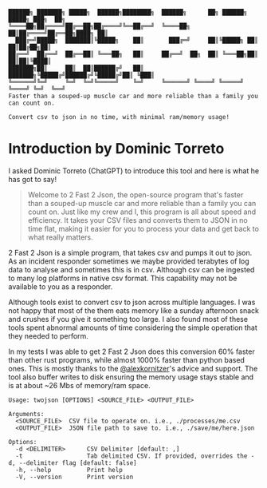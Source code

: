 ```
██████╗ ███████╗ █████╗  ██████╗████████╗  ██████╗      ██╗ ██████╗ █████╗ ███╗  ██╗
╚════██╗██╔════╝██╔══██╗██╔════╝╚══██╔══╝  ╚════██╗     ██║██╔════╝██╔══██╗████╗ ██║
  ███╔═╝█████╗  ███████║╚█████╗    ██║       ███╔═╝     ██║╚█████╗ ██║  ██║██╔██╗██║
██╔══╝  ██╔══╝  ██╔══██║ ╚═══██╗   ██║     ██╔══╝  ██╗  ██║ ╚═══██╗██║  ██║██║╚████║
███████╗██║     ██║  ██║██████╔╝   ██║     ███████╗╚█████╔╝██████╔╝╚█████╔╝██║ ╚███║
╚══════╝╚═╝     ╚═╝  ╚═╝╚═════╝    ╚═╝     ╚══════╝ ╚════╝ ╚═════╝  ╚════╝ ╚═╝  ╚══╝
Faster than a souped-up muscle car and more reliable than a family you can count on.

Convert csv to json in no time, with minimal ram/memory usage!
```

# Introduction by Dominic Torreto
I asked Dominic Torreto (ChatGPT) to introduce this tool and here is what he has got to say! 

> Welcome to 2 Fast 2 Json, the open-source program that's faster than a souped-up muscle car and more reliable than a family you can count on. Just like my crew and I, this program is all about speed and efficiency. It takes your CSV files and converts them to JSON in no time flat, making it easier for you to process your data and get back to what really matters.

2 Fast 2 Json is a simple program, that takes csv and pumps it out to json. As an incident responder sometimes we maybe provided terabytes of log data to analyse and sometimes this is in csv. Although csv can be ingested to many log platforms in native csv format. This capability may not be available to you as a responder. 

Although tools exist to convert csv to json across multiple languages. I was not happy that most of the them eats memory like a sunday afternoon snack and crushes if you give it something too large. I also found most of these tools spent abnormal amounts of time considering the simple operation that they needed to perform.  

In my tests I was able to get 2 Fast 2 Json does this conversion 60% faster than other rust programs, while almost 1000% faster than python based ones. This is mostly thanks to the [@alexkornitzer](https://github.com/alexkornitzer)'s advice and support.  The tool also buffer writes to disk ensuring the memory usage stays stable and is at about ~26 Mbs of memory/ram space. 

```
Usage: twojson [OPTIONS] <SOURCE_FILE> <OUTPUT_FILE>

Arguments:
  <SOURCE_FILE>  CSV file to operate on. i.e., ./processes/me.csv
  <OUTPUT_FILE>  JSON file path to save to. i.e., ./save/me/here.json

Options:
  -d <DELIMITER>      CSV Delimiter [default: ,]
  -t                  Tab delimited CSV. If provided, overrides the -d, --delimiter flag [default: false]
  -h, --help          Print help
  -V, --version       Print version
```
